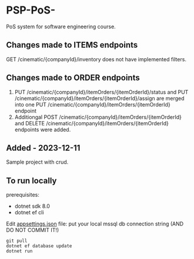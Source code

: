 # PSP-PoS-

PoS system for software engineering course.

## Changes made to ITEMS endpoints

GET /cinematic/{companyId}/inventory does not have implemented filters.

## Changes made to ORDER endpoints

1. PUT /cinematic/{companyId}/itemOrders/{itemOrderId}/status and PUT /cinematic/{companyId}/itemOrders/{itemOrderId}/assign are merged into one PUT /cinematic/{companyId}/itemOrders/{itemOrderId} endpoint
2. Additiongal POST /cinematic/{companyId}/itemOrders/{itemOrderId} and DELETE /cinematic/{companyId}/itemOrders/{itemOrderId} endpoints were added.

## Added - 2023-12-11

Sample project with crud.

## To run locally

prerequisites:

- dotnet sdk 8.0
- dotnet ef cli

Edit [appsettings.json](./PspPos/appsettings.json) file: put your local mssql db connection string (AND DO NOT COMMIT IT!)

```
git pull
dotnet ef database update
dotnet run
```
